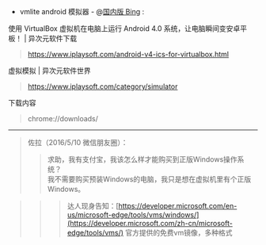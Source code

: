 - vmlite android 模拟器 - @[国内版 Bing](https://cn.bing.com/search?q=vmlite+android+%E6%A8%A1%E6%8B%9F%E5%99%A8&qs=n&form=QBRE&sp=-1&pq=vmlite+android+%E6%A8%A1%E6%8B%9F%E5%99%A8&sc=0-26&sk=&cvid=C7E83A5CD212408C89233385DA9B250A) :

使用 VirtualBox 虚拟机在电脑上运行 Android 4.0 系统，让电脑瞬间变安卓平板！ | 异次元软件下载
> https://www.iplaysoft.com/android-v4-ics-for-virtualbox.html

虚拟模拟 | 异次元软件世界
> https://www.iplaysoft.com/category/simulator

下载内容
>  chrome://downloads/

<hr>

> 佐拉（2016/5/10 微信朋友圈）：
>> 求助，我有支付宝，我该怎么样才能购买到正版Windows操作系统？<br>
>> 我不需要购买预装Windows的电脑，我只是想在虚拟机里有个正版Windows。

>>>   达人现身告知：[https://developer.microsoft.com/en-us/microsoft-edge/tools/vms/windows/](https://developer.microsoft.com/zh-cn/microsoft-edge/tools/vms/)   官方提供的免费vm镜像，多种格式

